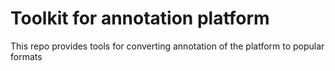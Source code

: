 # Toolkit for annotation platform
This repo provides tools for converting annotation of the platform to popular formats